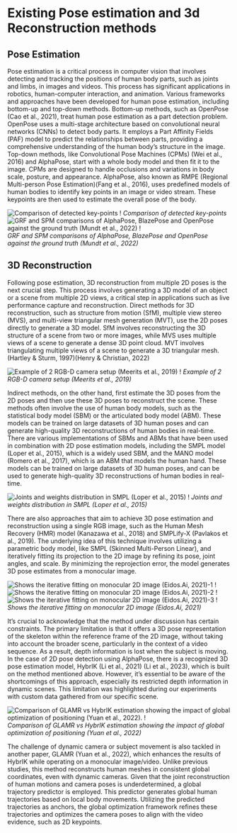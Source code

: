 # Existing Pose estimation and 3d Reconstruction methods

## Pose Estimation
Pose estimation is a critical process in computer vision that involves detecting and tracking the positions of human body parts, such as joints and limbs, in images and videos. This process has significant applications in robotics, human-computer interaction, and
animation. Various frameworks and approaches have been developed for human pose estimation, including bottom-up and top-down methods.
Bottom-up methods, such as OpenPose (Cao et al., 2021), treat human pose estimation as a part detection problem. OpenPose uses a multi-stage architecture based on convolutional neural networks (CNNs) to detect body parts. It employs a Part Affinity Fields (PAF) model to predict the relationships between parts, providing a comprehensive understanding of the human body’s structure in the image.
Top-down methods, like Convolutional Pose Machines (CPMs) (Wei et al., 2016) and
AlphaPose, start with a whole body model and then fit it to the image. CPMs are
designed to handle occlusions and variations in body scale, posture, and appearance.
AlphaPose, also known as RMPE (Regional Multi-person Pose Estimation)(Fang et al.,
2016), uses predefined models of human bodies to identify key points in an image or
video stream. These keypoints are then used to estimate the overall pose of the body.

![Comparison of detected key-points !](/images/KeypointModelComparison.png "Comparison of detected key-points")
*Comparison of detected key-points*
![GRF and SPM comparisons of AlphaPose, BlazePose and OpenPose against
the ground truth (Mundt et al., 2022) !](/images/SPMComparison.png "GRF and SPM comparison")
*GRF and SPM comparisons of AlphaPose, BlazePose and OpenPose against
the ground truth (Mundt et al., 2022)*

## 3D Reconstruction
Following pose estimation, 3D reconstruction from multiple 2D poses is the next
crucial step. This process involves generating a 3D model of an object or a scene from
multiple 2D views, a critical step in applications such as live performance capture and
reconstruction.
Direct methods for 3D reconstruction, such as structure from motion (SfM), multiple
view stereo (MVS), and multi-view triangular mesh generation (MVT), use the 2D poses
directly to generate a 3D model. SfM involves reconstructing the 3D structure of a scene
from two or more images, while MVS uses multiple views of a scene to generate a dense
3D point cloud. MVT involves triangulating multiple views of a scene to generate a 3D
triangular mesh.(Hartley & Sturm, 1997)(Henry & Christian, 2022)

![Example of 2 RGB-D camera setup (Meerits et al., 2019) !](/images/RGBDCameraSetup.png "Example of 2 RGB-D camera setup")
*Example of 2 RGB-D camera setup (Meerits et al., 2019)*

Indirect methods, on the other hand, first estimate the 3D poses from the 2D poses and
then use these 3D poses to reconstruct the scene. These methods often involve the use
of human body models, such as the statistical body model (SBM) or the articulated body
model (ABM). These models can be trained on large datasets of 3D human poses and
can generate high-quality 3D reconstructions of human bodies in real-time. There are
various implementations of SBMs and ABMs that have been used in combination with
2D pose estimation models, including the SMPL model (Loper et al., 2015), which is a
widely used SBM, and the MANO model (Romero et al., 2017), which is an ABM that
models the human hand. These models can be trained on large datasets of 3D human poses, and can be used to generate high-quality 3D reconstructions of human bodies in
real-time.

![Joints and weights distribution in SMPL (Loper et al., 2015) !](/images/SMPLWeightDistribution.png "Joints and weights distribution in SMPL")
*Joints and weights distribution in SMPL (Loper et al., 2015)*

There are also approaches that aim to achieve 3D pose estimation and reconstruction
using a single RGB image, such as the Human Mesh Recovery (HMR) model (Kanazawa
et al., 2018) and SMPLify-X (Pavlakos et al., 2019). The underlying idea of this
technique involves utilizing a parametric body model, like SMPL (Skinned Multi-Person
Linear), and iteratively fitting its projection to the 2D image by refining its pose, joint
angles, and scale. By minimizing the reprojection error, the model generates 3D pose
estimates from a monocular image.

![Shows the iterative fitting on monocular 2D image (Eidos.Ai, 2021)-1 !](/images/SMPL3dpose1.png "Shows the iterative fitting on monocular 2D image")
![Shows the iterative fitting on monocular 2D image (Eidos.Ai, 2021)-2 !](/images/SMPL3dpose2.png "Shows the iterative fitting on monocular 2D image")
![Shows the iterative fitting on monocular 2D image (Eidos.Ai, 2021)-3 !](/images/SMPL3dpose3.png "Shows the iterative fitting on monocular 2D image")
*Shows the iterative fitting on monocular 2D image (Eidos.Ai, 2021)*

It’s crucial to acknowledge that the method under discussion has certain constraints.
The primary limitation is that it offers a 3D pose representation of the skeleton within
the reference frame of the 2D image, without taking into account the broader scene,
particularly in the context of a video sequence. As a result, depth information is lost
when the subject is moving. In the case of 2D pose detection using AlphaPose, there
is a recognized 3D pose estimation model, HybrIK (Li et al., 2021) (Li et al., 2023),
which is built on the method mentioned above. However, it’s essential to be aware
of the shortcomings of this approach, especially its restricted depth information in dynamic scenes. This limitation was highlighted during our experiments with custom
data gathered from our specific scene.

![Comparison of GLAMR vs HybrIK estimation showing the impact of
global optimization of positioning (Yuan et al., 2022).
 !](/images/GLAMRvsHybrIK.png "Comparison of GLAMR vs HybrIK")
*Comparison of GLAMR vs HybrIK estimation showing the impact of
global optimization of positioning (Yuan et al., 2022)*

The challenge of dynamic camera or subject movement is also tackled in another paper,
GLAMR (Yuan et al., 2022), which enhances the results of HybrIK while operating
on a monocular image/video. Unlike previous studies, this method reconstructs human
meshes in consistent global coordinates, even with dynamic cameras. Given that the
joint reconstruction of human motions and camera poses is underdetermined, a global
trajectory predictor is employed. This predictor generates global human trajectories
based on local body movements. Utilizing the predicted trajectories as anchors, the
global optimization framework refines these trajectories and optimizes the camera poses
to align with the video evidence, such as 2D keypoints.
